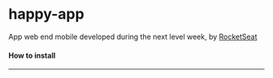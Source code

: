# happy-app

<p>App web end mobile developed during the next level week, by <a href="https://rocketseat.com.br/">RocketSeat</a></p>

#### How to install
<hr>
